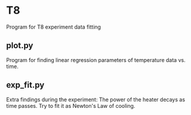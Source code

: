 # T8
Program for T8 experiment data fitting

## plot.py
Program for finding linear regression parameters of temperature data vs. time. 

## exp_fit.py
Extra findings during the experiment: The power of the heater decays as time passes. Try to fit it as Newton's Law of cooling.
